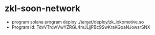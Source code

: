 # zkl-soon-network
* program solana program deploy ./target/deploy/zk_lokomotive.so
* Program Id: TdvVTrdwVwYZRGL4mJLjjPBc9SwKraKGoaNJowsrSNX

